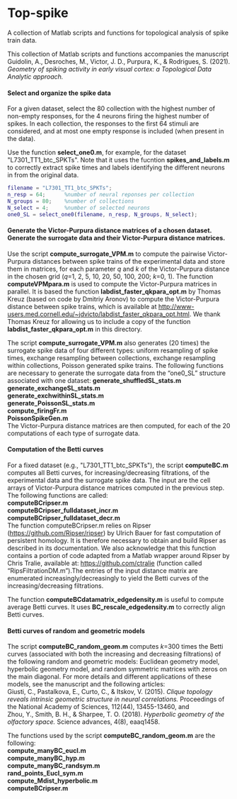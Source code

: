 # Top-spike
A collection of Matlab scripts and functions for topological analysis of spike train data.

This collection of Matlab scripts and functions accompanies the manuscript
Guidolin, A., Desroches, M., Victor, J. D., Purpura, K., & Rodrigues, S. (2021). *Geometry of spiking activity in early visual cortex: a Topological Data Analytic approach.*

#### Select and organize the spike data
For a given dataset, select the 80 collection with the highest number of non-empty responses, for the 4 neurons firing the highest number of spikes. In each collection, the responses to the first 64 stimuli are considered, and at most one empty response is included (when present in the data).

Use the function **select_one0.m**, for example, for the dataset "L7301_TT1_btc_SPKTs".
Note that it uses the fucntion **spikes_and_labels.m** to correctly extract spike times and labels identifying the different neurons in from the original data.

```matlab
filename = "L7301_TT1_btc_SPKTs";
n_resp = 64;      %number of neural reponses per collection
N_groups = 80;    %number of collections
N_select = 4;     %number of selected neurons
one0_SL = select_one0(filename, n_resp, N_groups, N_select);
```

#### Generate the Victor-Purpura distance matrices of a chosen dataset. Generate the surrogate data and their Victor-Purpura distance matrices.
Use the script **compute_surrogate_VPM.m** to compute the pairwise Victor-Purpura distances between spike trains of the experimental data and store them in matrices, for each parameter *q* and *k* of the Victor-Purpura distance in the chosen grid (*q*=1, 2, 5, 10, 20, 50, 100, 200; *k*=0, 1).
The function **computeVPMpara.m** is used to compute the Victor-Purpura matrices in parallel. It is based the function **labdist_faster_qkpara_opt.m** by Thomas Kreuz (based on code by Dmitriy Aronov) to compute the Victor-Purpura distance between spike trains, which is available at <http://www-users.med.cornell.edu/~jdvicto/labdist_faster_qkpara_opt.html>. We thank Thomas Kreuz for allowing us to include a copy of the function **labdist_faster_qkpara_opt.m** in this directory.

The script **compute_surrogate_VPM.m** also generates (20 times) the surrogate spike data of four different types: uniform resampling of spike times, exchange resampling between collections, exchange resampling within collections, Poisson generated spike trains. The following functions are necessary to generate the surrogate data from the “one0_SL” structure associated with one dataset:
**generate_shuffledSL_stats.m**  
**generate_exchangeSL_stats.m**  
**generate_exchwithinSL_stats.m**  
**generate_PoissonSL_stats.m**  
**compute_firingFr.m**  
**PoissonSpikeGen.m**  
The Victor-Purpura distance matrices are then computed, for each of the 20 computations of each type of surrogate data.

#### Computation of the Betti curves
For a fixed dataset (e.g., "L7301_TT1_btc_SPKTs"), the script **computeBC.m** computes all Betti curves, for increasing/decreasing filtrations, of the experimental data and the surrogate spike data. The input are the cell arrays of Victor-Purpura distance matrices computed in the previous step.
The following functions are called:  
**computeBCripser.m**  
**computeBCripser_fulldataset_incr.m**  
**computeBCripser_fulldataset_decr.m**  
The function computeBCripser.m relies on Ripser (<https://github.com/Ripser/ripser>) by Ulrich Bauer for fast computation of persistent homology. It is therefore necessary to obtain and build Ripser as described in its documentation. We also acknowledge that this function contains a portion of code adapted from a Matlab wrapper around Ripser by Chris Tralie, available at: <https://github.com/ctralie> (function called “RipsFiltrationDM.m”).The entries of the input distance matrix are enumerated increasingly/decreasingly to yield the Betti curves of the increasing/decreasing filtrations. 

The function **computeBCdatamatrix_edgedensity.m** is useful to compute average Betti curves. It uses **BC_rescale_edgedensity.m** to correctly align Betti curves.

#### Betti curves of random and geometric models

The script **computeBC_random_geom.m** computes *k*=300 times the Betti curves (associated with both the increasing and decreasing filtrations) of the following random and geometric models: Euclidean geometry model, hyperbolic geometry model, and random symmetric matrices with zeros on the main diagonal. For more details and different applications of these models, see the manuscript and the following articles:  
Giusti, C., Pastalkova, E., Curto, C., & Itskov, V. (2015). *Clique topology reveals intrinsic geometric structure in neural correlations.* Proceedings of the National Academy of Sciences, 112(44), 13455-13460, and   
Zhou, Y., Smith, B. H., & Sharpee, T. O. (2018). *Hyperbolic geometry of the olfactory space.* Science advances, 4(8), eaaq1458.

The functions used by the script **computeBC_random_geom.m** are the following:  
**compute_manyBC_eucl.m**  
**compute_manyBC_hyp.m**    
**compute_manyBC_randsym.m**    
**rand_points_Eucl_sym.m**  
**compute_Mdist_hyperbolic.m**  
**computeBCripser.m**  
